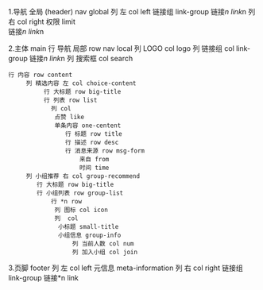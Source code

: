 1.导航 全局 (header) nav global
        列 左 col left
          链接组 link-group
            链接*n link*n
        列 右 col right
          权限 limit  
            链接*n link*n
              

2.主体  main
    行 导航 局部 row nav local
         列 LOGO col logo
         列 链接组 col link-group
               链接*n link*n
         列  搜索框 col search

    行 内容 row content
         列 精选内容 左 col choice-content   
              行 大标题 row big-title
              行 列表 row list
                列 col
                 点赞 like
                 单条内容 one-centent
                    行 标题 row title 
                    行 描述 row desc
                    行 消息来源 row msg-form
                        来自 from
                        时间 time
         列 小组推荐 右 col group-recommend
            行 大标题 row big-title
            行 小组列表 row group-list
                行 *n row
                 列 图标 col icon
                 列  col
                  小标题 small-title
                  小组信息 group-info
                      列 当前人数 col num
                      列 加入小组 col join
                 



3.页脚 footer
     列 左 col left
        元信息 meta-information
     列 右 col right
        链接组 link-group
            链接*n link